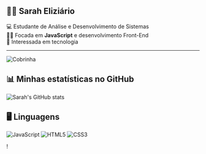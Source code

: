 ## 👩‍🎓  Sarah Eliziário  
>

💻 Estudante de Análise e Desenvolvimento de Sistemas  
🐱‍👤 Focada em **JavaScript** e desenvolvimento Front-End  
🎈 Interessada em tecnologia  

---
![Cobrinha](https://media.giphy.com/media/v1.Y2lkPTc5MGI3NjExZTVhY2JlMzA3MGFlMDEzNzQ3ZjA3OTkxNGVmNzEyOGQ4ZjQzYzNlMiZjdD1n/3o6Zt6ML6BklcajjsA/giphy.gif)


## 📊 Minhas estatísticas no GitHub

![Sarah's GitHub stats]( height="100"https://github-readme-stats.vercel.app/api?username=SarahEliziario&show_icons=true&theme=dark&hide_border=true )

## 🖥 Linguagens

![JavaScript](https://img.shields.io/badge/-JS-000000?style=flat&logo=javascript&logoColor=FFD700)  ![HTML5](https://img.shields.io/badge/-HTML-E34F26?style=flat&logo=html5&logoColor=white)  ![CSS3](https://img.shields.io/badge/-CSS-264de4?style=flat&logo=css3&logoColor=white)  

!



  

  


